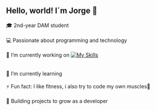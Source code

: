 ## Hello, world! I´m Jorge 👋

🎓 2nd-year DAM student <br>
<br>
💻 Passionate about programming and technology <br>
<br>
🔭 I’m currently working on [![My Skills](https://skillicons.dev/icons?i=cs,kotlin,js,androidstudio)](https://skillicons.dev) <br>  
<br>
🌱 I’m currently learning <br>
<br>
⚡ Fun fact: I like fitness, i also try to code my own muscles💪 <br>
<br>
🚀 Building projects to grow as a developer <br>
